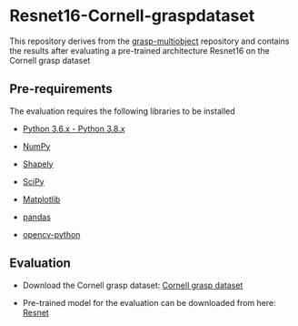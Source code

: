 # Resnet16-Cornell-graspdataset

This repository derives from the [grasp-multiobject](https://github.com/ivalab/grasp_multiObject_multiGrasp) repository and contains the results after evaluating a pre-trained architecture Resnet16 on the Cornell grasp dataset

## Pre-requirements

The evaluation requires the following libraries to be installed

- [Python 3.6.x - Python 3.8.x](https://www.python.org/)
 
- [NumPy](https://numpy.org/)

- [Shapely](https://shapely.readthedocs.io/en/stable/manual.html)
 
- [SciPy](https://scipy.org/)
 
- [Matplotlib](https://matplotlib.org/)
 
- [pandas](https://pandas.pydata.org/)

- [opencv-python](https://opencv.org/) 


## Evaluation

* Download the Cornell grasp dataset:  [Cornell grasp dataset](https://www.kaggle.com/datasets/oneoneliu/cornell-grasp)

* Pre-trained model for the evaluation can be downloaded from here: [Resnet](https://www.dropbox.com/s/ldapcpanzqdu7tc/models.zip?dl=0)
